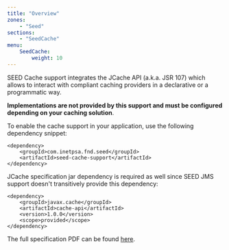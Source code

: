 ```yaml
---
title: "Overview"
zones:
    - "Seed"
sections:
    - "SeedCache"
menu:
    SeedCache:
        weight: 10
---
```


SEED Cache support integrates the JCache API (a.k.a. JSR 107) which allows to interact with compliant caching providers
in a declarative or a programmatic way.

**Implementations are not provided by this support and must be configured depending on your caching solution**.

To enable the cache support in your application, use the following dependency snippet:

    <dependency>
        <groupId>com.inetpsa.fnd.seed</groupId>
        <artifactId>seed-cache-support</artifactId>
    </dependency>

JCache specification jar dependency is required as well since SEED JMS support doesn't transitively provide this dependency:

    <dependency>
        <groupId>javax.cache</groupId>
        <artifactId>cache-api</artifactId>
        <version>1.0.0</version>
        <scope>provided</scope>
    </dependency>

The full specification PDF can be found [here](http://download.oracle.com/otn-pub/jcp/jcache-1_0-fr-eval-spec/JSR107FinalSpecification.pdf).
